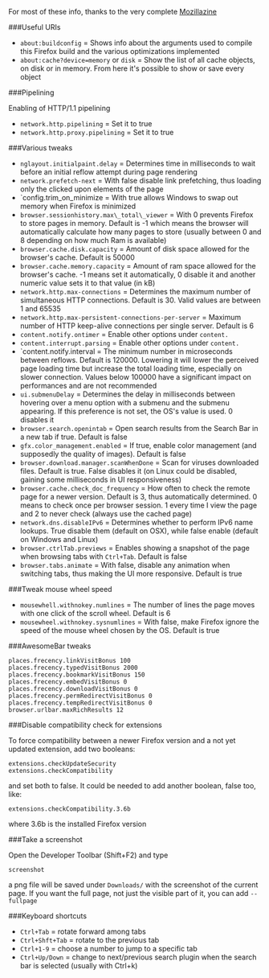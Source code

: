 
For most of these info, thanks to the very complete [Mozillazine](http://kb.mozillazine.org/Category:Preferences)

###Useful URIs

* `about:buildconfig` = Shows info about the arguments used to compile this Firefox build and the various optimizations implemented
* `about:cache?device=memory` or `disk` = Show the list of all cache objects, on disk or in memory. From here it's possible to show or save every object

###Pipelining

Enabling of HTTP/1.1 pipelining

* `network.http.pipelining` = Set it to true
* `network.http.proxy.pipelining` = Set it to true

###Various tweaks

* `nglayout.initialpaint.delay` = Determines time in milliseconds to wait before an initial reflow attempt during page rendering
* `network.prefetch-next` = With false disable link prefetching, thus loading only the clicked upon elements of the page
* `config.trim_on_minimize = With true allows Windows to swap out memory when Firefox is minimized
* `browser.sessionhistory.max\_total\_viewer` = With 0 prevents Firefox to store pages in memory. Default is -1 which means the browser will automatically calculate how many pages to store (usually between 0 and 8 depending on how much Ram is available)
* `browser.cache.disk.capacity` = Amount of disk space allowed for the browser's cache. Default is 50000
* `browser.cache.memory.capacity` = Amount of ram space allowed for the browser's cache. -1 means set it automatically, 0 disable it and another numeric value sets it to that value (in kB)
* `network.http.max-connections` = Determines the maximum number of simultaneous HTTP connections. Default is 30. Valid values are between 1 and 65535
* `network.http.max-persistent-connections-per-server` = Maximum number of HTTP keep-alive connections per single server. Default is 6
* `content.notify.ontimer` = Enable other options under `content.`
* `content.interrupt.parsing` = Enable other options under `content.`
* `content.notify.interval = The minimum number in microseconds between reflows. Default is 120000. Lowering it will lower the perceived page loading time but increase the total loading time, especially on slower connection. Values below 100000 have a significant impact on performances and are not recommended
* `ui.submenuDelay` =  Determines the delay in milliseconds between hovering over a menu option with a submenu and the submenu appearing. If this preference is not set, the OS's value is used. 0 disables it
* `browser.search.openintab` = Open search results from the Search Bar in a new tab if true. Default is false 
* `gfx.color_management.enabled` = If true, enable color management (and supposedly the quality of images). Default is false
* `browser.download.manager.scanWhenDone` = Scan for viruses downloaded files. Default is true. False disables it (on Linux could be disabled, gaining some milliseconds in UI responsiveness)
* `browser.cache.check_doc_frequency` = How often to check the remote page for a newer version. Default is 3, thus automatically determined. 0 means to check once per browser session. 1 every time I view the page and 2 to never check (always use the cached page)
* `network.dns.disableIPv6` = Determines whether to perform IPv6 name lookups. True disable them (default on OSX), while false enable (default on Windows and Linux)
* `browser.ctrlTab.previews` = Enables showing a snapshot of the page when browsing tabs with `Ctrl+Tab`. Default is false
* `browser.tabs.animate` = With false, disable any animation when switching tabs, thus making the UI more responsive. Default is true

###Tweak mouse wheel speed

* `mousewhell.withnokey.numlines` = The number of lines the page moves with one click of the scroll wheel. Default is 6
* `mousewheel.withnokey.sysnumlines` = With false, make Firefox ignore the speed of the mouse wheel chosen by the OS. Default is true

###AwesomeBar tweaks

	places.frecency.linkVisitBonus 100
	places.frecency.typedVisitBonus 2000
	places.frecency.bookmarkVisitBonus 150
	places.frecency.embedVisitBonus 0
	places.frecency.downloadVisitBonus 0
	places.frecency.permRedirectVisitBonus 0
	places.frecency.tempRedirectVisitBonus 0
	browser.urlbar.maxRichResults 12

###Disable compatibility check for extensions


To force compatibility between a newer Firefox version and a not yet updated extension, add two booleans:

	extensions.checkUpdateSecurity  
	extensions.checkCompatibility  

and set both to false. It could be needed to add another boolean, false too, like:

	extensions.checkCompatibility.3.6b

where 3.6b is the installed Firefox version

###Take a screenshot

Open the Developer Toolbar (Shift+F2) and type

	screenshot

a png file will be saved under `Downloads/` with the screenshot of the current page. If you want the full page, not just the visible part of it, you can add `--fullpage`

###Keyboard shortcuts

* `Ctrl+Tab` = rotate forward among tabs
* `Ctrl+Shft+Tab` = rotate to the previous tab
* `Ctrl+1-9` = choose a number to jump to a specific tab
* `Ctrl+Up/Down` = change to next/previous search plugin when the search bar is selected (usually with Ctrl+k)
